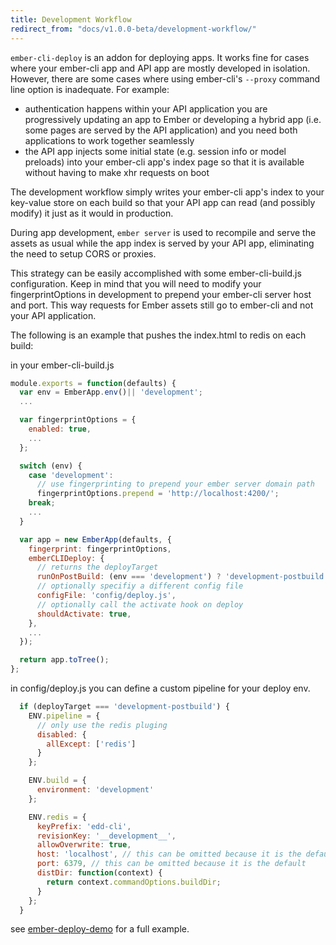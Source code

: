```yaml
---
title: Development Workflow
redirect_from: "docs/v1.0.0-beta/development-workflow/"
---
```


`ember-cli-deploy` is an addon for deploying apps. It works fine for cases where your ember-cli app and API app are mostly developed in isolation. However, there are some cases where using ember-cli's `--proxy` command line option is inadequate. For example:

  - authentication happens within your API application
    you are progressively updating an app to Ember or
    developing a hybrid app (i.e. some pages are served
    by the API application) and you need both
    applications to work together seamlessly
  - the API app injects some initial state (e.g. session
    info or model preloads) into your ember-cli app's
    index page so that it is available without having to
    make xhr requests on boot

The development workflow simply writes your ember-cli app's index to your key-value store on each build so that your API app can read (and possibly modify) it just as it would in production.

During app development, `ember server` is used to recompile and serve the assets as usual while the app index is served by your API app, eliminating the need to setup CORS or proxies.

This strategy can be easily accomplished with some ember-cli-build.js configuration. Keep in mind that you will need to modify your fingerprintOptions in development to prepend your ember-cli server host and port. This way requests for Ember assets still go to ember-cli and not your API application.

The following is an example that pushes the index.html to redis on each build:

in your ember-cli-build.js

```js
module.exports = function(defaults) {
  var env = EmberApp.env()|| 'development';
  ...

  var fingerprintOptions = {
    enabled: true,
    ...
  };

  switch (env) {
    case 'development':
      // use fingerprinting to prepend your ember server domain path
      fingerprintOptions.prepend = 'http://localhost:4200/';
    break;
    ...
  }

  var app = new EmberApp(defaults, {
    fingerprint: fingerprintOptions,
    emberCLIDeploy: {
      // returns the deployTarget
      runOnPostBuild: (env === 'development') ? 'development-postbuild' : false,
      // optionally specifiy a different config file
      configFile: 'config/deploy.js',
      // optionally call the activate hook on deploy
      shouldActivate: true,
    },
    ...
  });

  return app.toTree();
};
```

in config/deploy.js you can define a custom pipeline for your deploy env.

```js
  if (deployTarget === 'development-postbuild') {
    ENV.pipeline = {
      // only use the redis pluging
      disabled: {
        allExcept: ['redis']
      }
    };

    ENV.build = {
      environment: 'development'
    };

    ENV.redis = {
      keyPrefix: 'edd-cli',
      revisionKey: '__development__',
      allowOverwrite: true,
      host: 'localhost', // this can be omitted because it is the default
      port: 6379, // this can be omitted because it is the default
      distDir: function(context) {
        return context.commandOptions.buildDir;
      }
    };
  }
```

see [ember-deploy-demo](https://github.com/ghedamat/ember-deploy-demo/blob/master/edd-cli/config/deploy.js#L4-L21) for a full example.

